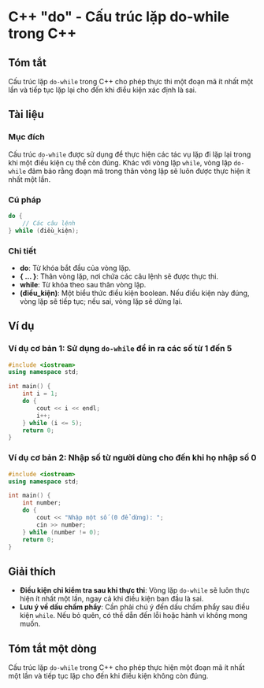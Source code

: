 <!--
Meta Description: # C++ "do" - Cấu trúc lặp do-while trong C++ ## Tóm tắt Cấu trúc lặp `do-while` trong C++ cho phép thực thi một đoạn mã ít nhất một lần và tiếp tục lặ...
Meta Keywords: lặp, while, một, vòng, điều
-->

# C++ "do" - Cấu trúc lặp do-while trong C++

## Tóm tắt
Cấu trúc lặp `do-while` trong C++ cho phép thực thi một đoạn mã ít nhất một lần và tiếp tục lặp lại cho đến khi điều kiện xác định là sai.

## Tài liệu
### Mục đích
Cấu trúc `do-while` được sử dụng để thực hiện các tác vụ lặp đi lặp lại trong khi một điều kiện cụ thể còn đúng. Khác với vòng lặp `while`, vòng lặp `do-while` đảm bảo rằng đoạn mã trong thân vòng lặp sẽ luôn được thực hiện ít nhất một lần.

### Cú pháp
```cpp
do {
    // Các câu lệnh
} while (điều_kiện);
```

### Chi tiết
- **do**: Từ khóa bắt đầu của vòng lặp.
- **{ ... }**: Thân vòng lặp, nơi chứa các câu lệnh sẽ được thực thi.
- **while**: Từ khóa theo sau thân vòng lặp.
- **(điều_kiện)**: Một biểu thức điều kiện boolean. Nếu điều kiện này đúng, vòng lặp sẽ tiếp tục; nếu sai, vòng lặp sẽ dừng lại.

## Ví dụ
### Ví dụ cơ bản 1: Sử dụng `do-while` để in ra các số từ 1 đến 5
```cpp
#include <iostream>
using namespace std;

int main() {
    int i = 1;
    do {
        cout << i << endl;
        i++;
    } while (i <= 5);
    return 0;
}
```

### Ví dụ cơ bản 2: Nhập số từ người dùng cho đến khi họ nhập số 0
```cpp
#include <iostream>
using namespace std;

int main() {
    int number;
    do {
        cout << "Nhập một số (0 để dừng): ";
        cin >> number;
    } while (number != 0);
    return 0;
}
```

## Giải thích
- **Điều kiện chỉ kiểm tra sau khi thực thi**: Vòng lặp `do-while` sẽ luôn thực hiện ít nhất một lần, ngay cả khi điều kiện ban đầu là sai.
- **Lưu ý về dấu chấm phẩy**: Cần phải chú ý đến dấu chấm phẩy sau điều kiện `while`. Nếu bỏ quên, có thể dẫn đến lỗi hoặc hành vi không mong muốn.

## Tóm tắt một dòng
Cấu trúc lặp `do-while` trong C++ cho phép thực hiện một đoạn mã ít nhất một lần và tiếp tục lặp cho đến khi điều kiện không còn đúng.